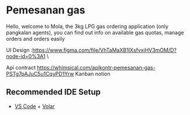 # Pemesanan gas

Hello, welcome to Mola, the 3kg LPG gas ordering application (only pangkalan agents), you can find out info on available gas quotas, manage orders and  orders easily

 UI Design :https://www.figma.com/file/VhTaMaXB1IXsfvxjHV3mOM/D?node-id=0%3A1  \
 
Api contract https://whimsical.com/apikontr-pemesanan-gas-PSTg7pAJuC5u1CqyPD1Yrw
Kanban notion 

## Recommended IDE Setup

- [VS Code](https://code.visualstudio.com/) + [Volar](https://marketplace.visualstudio.com/items?itemName=Vue.volar)
